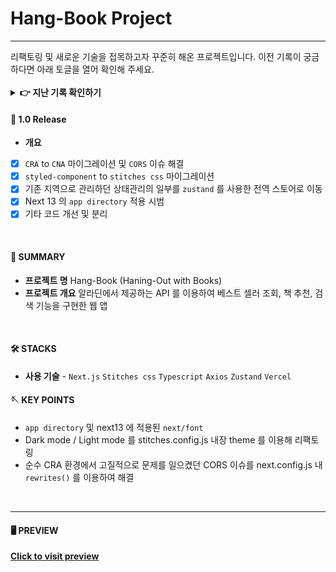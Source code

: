 # Hang-Book Project

<hr/>
리팩토링 및 새로운 기술을 접목하고자 꾸준히 해온 프로젝트입니다. 이전 기록이 궁금하다면 아래 토글을 열어 확인해 주세요. <br />

<br/>
<details>
    <summary><b>👉 지난 기록 확인하기 </b></summary>
    <br/>

#### ☝️ 0.2 Update

- **개요** Javascript 에서 <u>**Typescript 리팩토링**</u>
- **기간** 2022.09 ~ 2022. 09 (약 3주)

<br/>

#### 📌 SUMMARY

- **프로젝트 명** Hang-Book (Haning-Out with Books)
- **프로젝트 개요** API 를 이용하여 베스트 셀러 조회, 책 추천, 검색 기능을 구현한 웹 앱
- **기간** 2021.11 ~ 2022. 01 (약 2달)

<br/>

#### 🛠 STACKS

- **사용 기술** - **React** - `Styled-Component` - `React-Router-Dom` - **Javascript**
  <br/>

#### 🪡 KEY POINTS

- `axios` 를 이용한 api 연동
- Dark mode / Light mode 구현
- keyword query 를 이용한 검색 기능 구현
<br/>
<hr/>

#### 🖥 PREVIEW

![hangbookPreview](https://user-images.githubusercontent.com/89691274/152277807-9ecdb1ee-0918-49d3-ae48-a5270d5720a1.jpg)

</details>

#### 🎉 1.0 Release

- **개요**
- [x] `CRA` to `CNA` 마이그레이션 및 `CORS` 이슈 해결
- [x] `styled-component` to `stitches css` 마이그레이션
- [x] 기존 지역으로 관리하던 상태관리의 일부를 `zustand` 를 사용한 전역 스토어로 이동
- [x] Next 13 의 `app directory` 적용 시범
- [x] 기타 코드 개선 및 분리

<br/>

#### 📌 SUMMARY

- **프로젝트 명** Hang-Book (Haning-Out with Books)
- **프로젝트 개요** 알라딘에서 제공하는 API 를 이용하여 베스트 셀러 조회, 책 추천, 검색 기능을 구현한 웹 앱

<br/>

#### 🛠 STACKS

- **사용 기술** - `Next.js` `Stitches css` `Typescript` `Axios` `Zustand` `Vercel`
  <br/>

#### 🪡 KEY POINTS

- `app directory` 및 next13 에 적용된 `next/font`
- Dark mode / Light mode 를 stitches.config.js 내장 theme 를 이용해 리팩토링
- 순수 CRA 환경에서 고질적으로 문제를 일으켰던 CORS 이슈를 next.config.js 내 `rewrites()` 를 이용하여 해결
<br/>
<hr/>

#### 🖥 PREVIEW
<a href="https://hangbook.vercel.app/">**Click to visit preview**</a>
